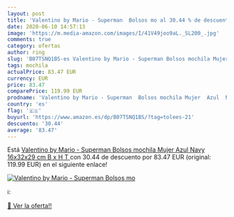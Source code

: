 ```yaml
---
layout: post
title: 'Valentino by Mario - Superman  Bolsos mo al 30.44 % de descuento'
date: 2020-06-10 14:57:13
image: 'https://m.media-amazon.com/images/I/41V49joo9aL._SL200_.jpg'
comments: true
category: ofertas
author: ring
slug: 'B07TSNQ1BS-es Valentino by Mario - Superman Bolsos mochila Mujer Azul...'
tags: mochila
actualPrice: 83.47 EUR
currency: EUR
price: 83.47
comparePrice: 119.99 EUR
prodname: 'Valentino by Mario - Superman  Bolsos mochila Mujer  Azul  Navy   16x32x29 cm  B x H T '
country: 'es'
flag: '🇪🇸'
buyurl: 'https://www.amazon.es/dp/B07TSNQ1BS/?tag=tolees-21'
descuento: '30.44'
average: '83.47'
---
```


Está [Valentino by Mario - Superman  Bolsos mochila Mujer  Azul  Navy   16x32x29 cm  B x H T ](https://www.amazon.es/dp/B07TSNQ1BS/?tag=tolees-21) con 30.44 de descuento por 83.47 EUR (original: 119.99 EUR) en el siguiente enlace!

[![Valentino by Mario - Superman  Bolsos mo](https://m.media-amazon.com/images/I/41V49joo9aL._SL200_.jpg)](https://www.amazon.es/dp/B07TSNQ1BS/?tag=tolees-21)

ℹ️:


[🛒 Ver la oferta!!](https://www.amazon.es/dp/B07TSNQ1BS/?tag=tolees-21)
